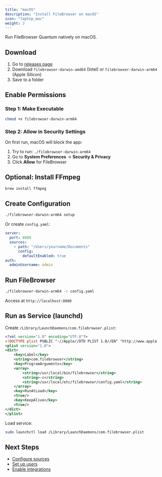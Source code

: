 ```yaml
---
title: "macOS"
description: "Install FileBrowser on macOS"
icon: "laptop_mac"
weight: 3
---
```


Run FileBrowser Quantum natively on macOS.

## Download

1. Go to [releases page](https://github.com/gtsteffaniak/filebrowser/releases)
2. Download `filebrowser-darwin-amd64` (Intel) or `filebrowser-darwin-arm64` (Apple Silicon)
3. Save to a folder

## Enable Permissions

### Step 1: Make Executable

```bash
chmod +x filebrowser-darwin-arm64
```

### Step 2: Allow in Security Settings

On first run, macOS will block the app:

1. Try to run: `./filebrowser-darwin-arm64`
2. Go to **System Preferences** → **Security & Privacy**
3. Click **Allow** for FileBrowser

## Optional: Install FFmpeg

```bash
brew install ffmpeg
```

## Create Configuration

```bash
./filebrowser-darwin-arm64 setup
```

Or create `config.yaml`:

```yaml
server:
  port: 8080
  sources:
    - path: "/Users/yourname/Documents"
      config:
        defaultEnabled: true
auth:
  adminUsername: admin
```

## Run FileBrowser

```bash
./filebrowser-darwin-arm64 -c config.yaml
```

Access at `http://localhost:8080`

## Run as Service (launchd)

Create `/Library/LaunchDaemons/com.filebrowser.plist`:

```xml
<?xml version="1.0" encoding="UTF-8"?>
<!DOCTYPE plist PUBLIC "-//Apple//DTD PLIST 1.0//EN" "http://www.apple.com/DTDs/PropertyList-1.0.dtd">
<plist version="1.0">
<dict>
    <key>Label</key>
    <string>com.filebrowser</string>
    <key>ProgramArguments</key>
    <array>
        <string>/usr/local/bin/filebrowser</string>
        <string>-c</string>
        <string>/usr/local/etc/filebrowser/config.yaml</string>
    </array>
    <key>RunAtLoad</key>
    <true/>
    <key>KeepAlive</key>
    <true/>
</dict>
</plist>
```

Load service:

```bash
sudo launchctl load /Library/LaunchDaemons/com.filebrowser.plist
```

## Next Steps

- [Configure sources](/docs/configuration/sources/)
- [Set up users](/docs/configuration/users/)
- [Enable integrations](/docs/integrations/)

